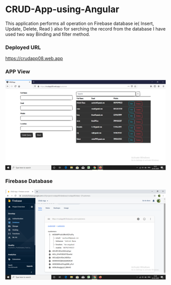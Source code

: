 # CRUD-App-using-Angular               
This application performs all operation on Firebase database ie( Insert, Update, Delete, Read ) also for serching the record from the database I have used two way Binding and filter method.     

### Deployed URL 
https://crudapp08.web.app

### APP View
![](https://github.com/ashishrana080699/CRUD-App-using-Angular/blob/master/Screenshot/Screenshot.png)

### Firebase Database
![](https://github.com/ashishrana080699/CRUD-App-using-Angular/blob/master/Screenshot/Screenshot(1).png)
